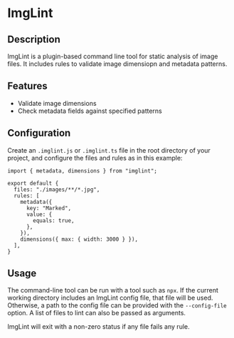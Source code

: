 # ImgLint

## Description

ImgLint is a plugin-based command line tool for static analysis of image files. It includes rules to validate image dimensiopn and metadata patterns.

## Features

- Validate image dimensions
- Check metadata fields against specified patterns

## Configuration

Create an `.imglint.js` or `.imglint.ts` file in the root directory of your project, and configure the files and rules as in this example:

```
import { metadata, dimensions } from "imglint";

export default {
  files: "./images/**/*.jpg",
  rules: [
    metadata({
      key: "Marked",
      value: {
        equals: true,
      },
    }),
    dimensions({ max: { width: 3000 } }),
  ],
}
```

## Usage

The command-line tool can be run with a tool such as `npx`. If the current working directory includes an ImgLint config file, that file will be used. Otherwise, a path to the config file can be provided with the `--config-file` option. A list of files to lint can also be passed as arguments.

ImgLint will exit with a non-zero status if any file fails any rule.